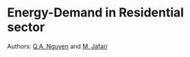 # Energy-Demand in Residential sector
Authors: [Q.A. Nguyen](https://github.com/jyanqa) and [M. Jafari](www.google.com)
